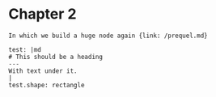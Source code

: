 # Chapter 2

```d2
In which we build a huge node again {link: /prequel.md}
```

```d2
test: |md
# This should be a heading
---
With text under it.
|
test.shape: rectangle
```
